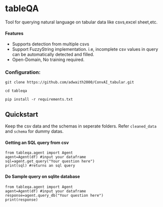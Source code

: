 # tableQA
Tool for querying natural language on tabular data like csvs,excel sheet,etc.   

#### Features    
* Supports detection from multiple csvs 
* Support FuzzyString implementation. i.e, incomplete csv values in query can be automatically detected and filled.
* Open-Domain, No training required.


### Configuration:
```git clone https://github.com/adwaith2000/ConvAI_tabular.git ```  

```cd tableqa```

```pip install -r requirements.txt```

      
## Quickstart

Keep the csv data and the schemas in seperate folders. Refer ```cleaned_data``` and `schema` for dummy datas.

#### Getting an SQL query from csv 

```
from tableqa.agent import Agent
agent=Agent(df) #input your dataframe
sql=agent.get_query("Your question here")  
print(sql) #returns an sql query
```

#### Do Sample query on sqlite database
```
from tableqa.agent import Agent
agent=Agent(df) #input your dataframe
response=agent.query_db("Your question here")
print(response)
```
